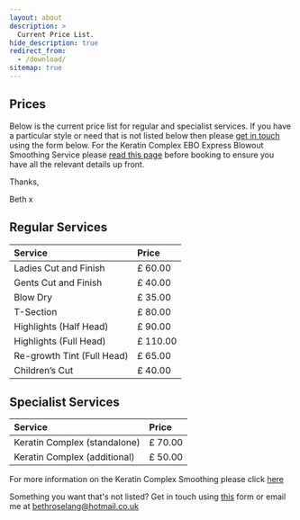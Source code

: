 ```yaml
---
layout: about
description: >
  Current Price List.
hide_description: true
redirect_from:
  - /download/
sitemap: true
---
```

<!--author-->

## Prices

Below is the current price list for regular and specialist services. If you have a particular style or need that is not listed below then please [get in touch](/contact) using the form below. For the Keratin Complex EBO Express Blowout Smoothing Service please [read this page](link) before booking to ensure you have all the relevant details up front.

Thanks,

Beth x

## Regular Services 

| Service | Price |
| :--- | :--- |
| Ladies Cut and Finish | £ 60.00 |
| Gents Cut and Finish | £ 40.00 |
| Blow Dry | £ 35.00 |
| T-Section | £ 80.00 |
| Highlights (Half Head) | £ 90.00 |
| Highlights (Full Head) | £ 110.00 |
| Re-growth Tint (Full Head) | £ 65.00 |
| Children’s Cut | £ 40.00 |

## Specialist Services 

| Service | Price |
| :--- | :--- |
| Keratin Complex (standalone)| £ 70.00 |
| Keratin Complex (additional)| £ 50.00 |

For more information on the Keratin Complex Smoothing please click [here](/keratin)

Something you want that's not listed? Get in touch using [this](/contact) form or email me at [bethroselang@hotmail.co.uk](mailto:bethroselang@hotmail.co.uk)